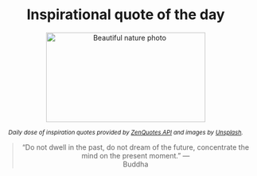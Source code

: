 
<div align="center">

# Inspirational quote of the day

<img src="./data/photo.jpeg" alt="Beautiful nature photo" width="320" height="180">

<sub><i>Daily dose of inspiration quotes provided by [ZenQuotes API](https://zenquotes.io/) and images by [Unsplash](https://unsplash.com/).</i></sub>


<blockquote>&ldquo;Do not dwell in the past, do not dream of the future, concentrate the mind on the present moment.&rdquo; &mdash; <footer>Buddha</footer></blockquote>

</div>
